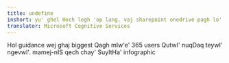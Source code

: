 ```yaml
---
title: undefine
inshort: yu' ghel Hoch legh 'op lang. vaj sharepoint onedrive pagh lo' jIH malja'?
translator: Microsoft Cognitive Services
---
```



Hol guidance wej ghaj biggest Qagh mIw'e' 365 users QutwI' nuqDaq teywI' ngevwI'. mamej-nIS qech chay' SuyItHa' infographic 


